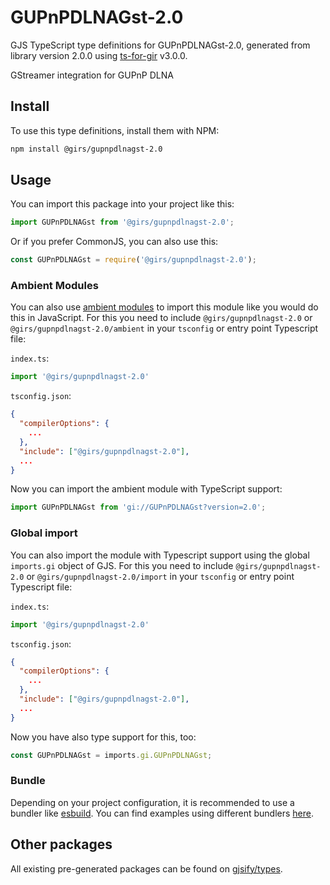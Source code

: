 
# GUPnPDLNAGst-2.0

GJS TypeScript type definitions for GUPnPDLNAGst-2.0, generated from library version 2.0.0 using [ts-for-gir](https://github.com/gjsify/ts-for-gir) v3.0.0.

GStreamer integration for GUPnP DLNA

## Install

To use this type definitions, install them with NPM:
```bash
npm install @girs/gupnpdlnagst-2.0
```

## Usage

You can import this package into your project like this:
```ts
import GUPnPDLNAGst from '@girs/gupnpdlnagst-2.0';
```

Or if you prefer CommonJS, you can also use this:
```ts
const GUPnPDLNAGst = require('@girs/gupnpdlnagst-2.0');
```

### Ambient Modules

You can also use [ambient modules](https://github.com/gjsify/ts-for-gir/tree/main/packages/cli#ambient-modules) to import this module like you would do this in JavaScript.
For this you need to include `@girs/gupnpdlnagst-2.0` or `@girs/gupnpdlnagst-2.0/ambient` in your `tsconfig` or entry point Typescript file:

`index.ts`:
```ts
import '@girs/gupnpdlnagst-2.0'
```

`tsconfig.json`:
```json
{
  "compilerOptions": {
    ...
  },
  "include": ["@girs/gupnpdlnagst-2.0"],
  ...
}
```

Now you can import the ambient module with TypeScript support: 

```ts
import GUPnPDLNAGst from 'gi://GUPnPDLNAGst?version=2.0';
```

### Global import

You can also import the module with Typescript support using the global `imports.gi` object of GJS.
For this you need to include `@girs/gupnpdlnagst-2.0` or `@girs/gupnpdlnagst-2.0/import` in your `tsconfig` or entry point Typescript file:

`index.ts`:
```ts
import '@girs/gupnpdlnagst-2.0'
```

`tsconfig.json`:
```json
{
  "compilerOptions": {
    ...
  },
  "include": ["@girs/gupnpdlnagst-2.0"],
  ...
}
```

Now you have also type support for this, too:

```ts
const GUPnPDLNAGst = imports.gi.GUPnPDLNAGst;
```

### Bundle

Depending on your project configuration, it is recommended to use a bundler like [esbuild](https://esbuild.github.io/). You can find examples using different bundlers [here](https://github.com/gjsify/ts-for-gir/tree/main/examples).

## Other packages

All existing pre-generated packages can be found on [gjsify/types](https://github.com/gjsify/types).


